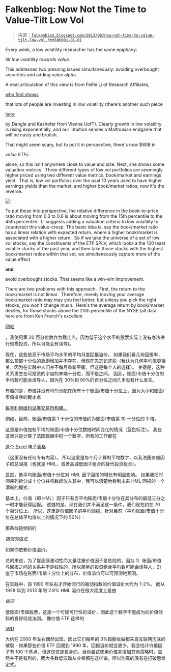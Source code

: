 <!--yml

category: 未分类

date: 2024-05-12 20:03:37

-->

# Falkenblog: Now Not the Time to Value-Tilt Low Vol

> 来源：[`falkenblog.blogspot.com/2013/08/now-not-time-to-value-tilt-low-vol.html#0001-01-01`](http://falkenblog.blogspot.com/2013/08/now-not-time-to-value-tilt-low-vol.html#0001-01-01)

Every week, a low volatility researcher has the same epiphany:

*tilt low volatility towards value.*

This addresses two pressing issues simultaneously: avoiding overbought securities and adding value alpha.

A neat articulation of this view is from Feifei Li of Research Affiliates,

[who first shows](http://www.researchaffiliates.com/Our%20Ideas/Insights/Fundamentals/Pages/S_2013_07_Avoiding-Pricey-Low-Volatility-Investing.aspx)

that lots of people are investing in low volatility (there's another such piece

[here](http://www.imw.tuwien.ac.at/fileadmin/t/imw/ibwl/dangl/MinVar.pdf?goback=%2Egde_3326656_member_263684291)

by Dangle and Kashofer from Vienna UofT). Clearly growth in low volatility is rising exponentially, and our intuition senses a Malthusian endgame that will be nasty and brutish.

That might seem scary, but to put it in perspective, there's now $80B in

*value ETFs*

alone, so this isn't anywhere close to value and size. Next, she shows some valuation metrics.  Three different types of low vol portfolios are seemingly higher priced using two different value metrics, book/market and earnings yield.  That is, low vol portfolios over the past 10 years used to have higher earnings yields than the market, and higher book/market ratios; now it's the reverse.

![](https://blogger.googleusercontent.com/img/b/R29vZ2xl/AVvXsEjRjn2vcO9QrBItfyI9ces34pw2KsgDeRWFImHoX-ZGOHdrUxTdWxyHUj00GXgY5Xie8oZk9NXceD1faCwn44wczErhHyR9KNTAmPQgKiv7ebLjEWSJDl0PK8s75eArN8-CQjvHOA/s1600/fifi2.jpg)

To put these into perspective, the relative difference in the book-to-price ratio moving from 0.3 to 0.6 is about moving from the 15th percentile to the 45th percentile.  Li suggests adding a valuation criteria to low volatility to counteract this value-creep. The basic idea is, say the book/market ratio has a linear relation with expected return, where a higher book/market is associated with a higher return.  So if we take the universe of a set of low vol stocks, say the constituents of the ETF SPLV, which looks a the 100 least volatile stocks of the past year, and then take those stocks with the highest book/market ratios within that set, we simultaneously capture more of the value effect

**and**

avoid overbought stocks. That seems like a win-win improvement.

There are two problems with this approach.  First, the return to the book/market is not linear.  Therefore, merely moving your average book/market ratio may may you feel better, but unless you pick the right stocks, you won't change much.  Here's the average return by book/market deciles, for those stocks above the 20th percentile of the NYSE (all data here are from Ken French's excellent

[网站](http://mba.tuck.dartmouth.edu/pages/faculty/ken.french/data_library.html)

，我使用第 20 百分位数作为截止点，因为低于这个水平的股票实际上没有办法进行规模投资，所以可能会有误导)。

现在，这些是高于市场平均水平的平均月度回报溢价。 如果我们看几何回报率，那么顶部十分位的急剧增加并不存在，但现在先忘记这些（我认为几何平均值更相关，因为在实践中人们并不每月重新平衡，但这是每个人的选择）。 关键是，这种关系发生在可投资的宇宙的末端十分位，而不是之间。 因此，账面/市值十分位的平均数可能会误导人，因为在 30%到 90%的百分位之间几乎没有什么发生。

有趣的是，市值并没有均匀分配在所有十个账面/市值十分位上，因为大小和账面/市值排序的截止点

[每年利用纽约证券交易所构建。](http://mba.tuck.dartmouth.edu/pages/faculty/ken.french/Data_Library/det_100_port_sz.html)

例如，目前，账面/市值第 1 十分位的市值约为账面/市值第 10 十分位的 3 倍。

这里是市值加权平均的账面/市值十分位数随时间变化的情况（蓝色标注）。 我在这里只是计算了法国数据中的一个数字，所有的工作都在

[这个 Excel 电子表格](http://www.efalken.com/valueFactor.xlsx)

（这里没有任何专有内容）。 所以这里是每个月计算的平均数字，以及法国价值因子的总回报（也就是 HML，或者高减低因子组合的替代投资组合）。 

显然，低平均账面/市值十分位对 HML 因子回报的增长有明显影响。 如果我把时间序列拆分成十分位并将数据放入其中，我可以清楚地看到未来 HML 回报的一个清晰的模式：

基本上，价值（即 HML）因子只有当平均账面/市值十分位在其分布的最低三分之一时才能获得回报。 遗憾的是，现在我们并不满足这一条件，我们现在约在 70 个百分位上。 所以，这里是价值因子的平均回报，针对目前（平均账面/市值十分位在总体平均值以上的情况下的 50%）：

那条线是倾斜的

*错误的做法*

如果你依赖价值溢价。

总的来说，为了提高低波动性而大量注重价值因子是危险的，因为 1）账面/市值与回报之间的关系并不是线性的，所以简单的投资组合平均数可能会误导人，2）鉴于市场在账面/市值十分位上的分布，价值溢价可以可预测地预测。

在实践中，自 1990 年左右才开始流行的被动指数的价值溢价大约为 1-2%。 而从 1928 年到 2013 年的 2.8% HML 溢价在很大程度上是由

*做空*

低账面/市值股票，这是一个可疑可行性的溢价，因此这个数字不能成为向价值倾斜的良好经验法则。 像价值 ETF 这样的

[IWD](http://finance.yahoo.com/q?s=iwd&ql=1)

大约在 2000 年左右偶然出现，因此它们每年的 3%超额收益都来自互联网泡沫的破裂 - 如果那些价值 ETF 回溯到 1990 年，回报溢价就会更少。我会估计价值因子有 100 个基点，但这仅仅是自身的。当你尝试使用价值来增加其他策略时，显然并不是有利的，而大多数低波动从业者都在这样做，所以你真的没有在打破思维定式。
